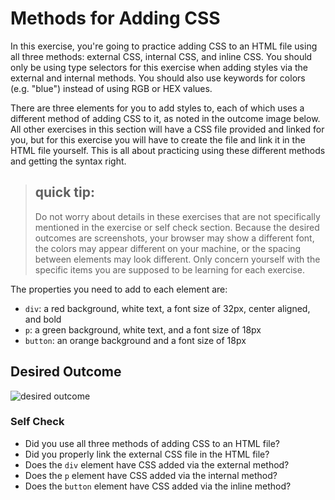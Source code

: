 # Methods for Adding CSS
In this exercise, you're going to practice adding CSS to an HTML file using all
three methods: external CSS, internal CSS, and inline CSS. You should only be
using type selectors for this exercise when adding styles via the external and
internal methods. You should also use keywords for colors (e.g. "blue") instead
of using RGB or HEX values.

There are three elements for you to add styles to, each of which uses a
different method of adding CSS to it, as noted in the outcome image below. All
other exercises in this section will have a CSS file provided and linked for
you, but for this exercise you will have to create the file and link it in the
HTML file yourself. This is all about practicing using these different methods
and getting the syntax right.

> ## quick tip:
> Do not worry about details in these exercises that are not specifically
> mentioned in the exercise or self check section. Because the desired outcomes
> are screenshots, your browser may show a different font, the colors may
> appear different on your machine, or the spacing between elements may look
> different. Only concern yourself with the specific items you are supposed to
> be learning for each exercise.

The properties you need to add to each element are:

* `div`: a red background, white text, a font size of 32px, center aligned, and bold
* `p`: a green background, white text, and a font size of 18px
* `button`: an orange background and a font size of 18px

## Desired Outcome
![desired outcome](./desired-outcome.png)


### Self Check
- Did you use all three methods of adding CSS to an HTML file?
- Did you properly link the external CSS file in the HTML file?
- Does the `div` element have CSS added via the external method?
- Does the `p` element have CSS added via the internal method?
- Does the `button` element have CSS added via the inline method?
